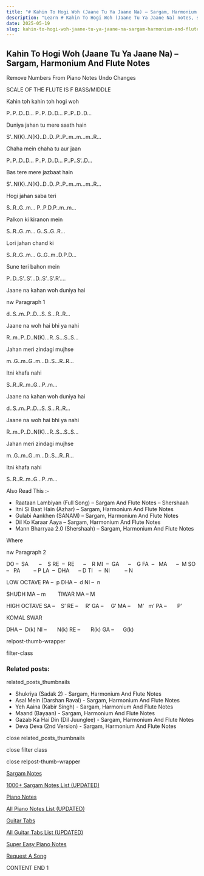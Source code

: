 ```yaml
---
title: "# Kahin To Hogi Woh (Jaane Tu Ya Jaane Na) – Sargam, Harmonium And Flute Notes"
description: "Learn # Kahin To Hogi Woh (Jaane Tu Ya Jaane Na) notes, sargam, harmonium notations and flute notes. Easy step-by-step tutorial for beginners."
date: 2025-05-19
slug: kahin-to-hogi-woh-jaane-tu-ya-jaane-na-sargam-harmonium-and-flute-notes
---
```


## Kahin To Hogi Woh (Jaane Tu Ya Jaane Na) – Sargam, Harmonium And Flute Notes

Remove Numbers From Piano Notes
Undo Changes

SCALE OF THE FLUTE IS F BASS/MIDDLE

Kahin toh kahin toh hogi woh

P..P..D..D… P..P..D..D… P..P..D..D…

Duniya jahan tu mere saath hain

S’..N(K)..N(K)..D..D..P..P..m..m…m..R…

Chaha mein chaha tu aur jaan

P..P..D..D… P..P..D..D… P..P..S’..D…

Bas tere mere jazbaat hain

S’..N(K)..N(K)..D..D..P..P..m..m…m..R…

Hogi jahan saba teri

S..R..G..m… P..P.D.P..m..m…

Palkon ki kiranon mein

S..R..G..m… G..S..G..R…

Lori jahan chand ki

S..R..G..m… G..G..m..D.P.D…

Sune teri bahon mein

P..D..S’..S’…D..S’..S’.R’….

Jaane na kahan woh duniya hai

nw Paragraph 1

d..S..m..P..D…S..S…R..R…

Jaane na woh hai bhi ya nahi

R..m..P..D..N(K)…R..S…S..S…

Jahan meri zindagi mujhse

m..G..m..G..m…D..S…R..R…

Itni khafa nahi

S..R..R..m..G…P..m…

Jaane na kahan woh duniya hai

d..S..m..P..D…S..S…R..R…

Jaane na woh hai bhi ya nahi

R..m..P..D..N(K)…R..S…S..S…

Jahan meri zindagi mujhse

m..G..m..G..m…D..S…R..R…

Itni khafa nahi

S..R..R..m..G…P..m…

Also Read This :-

* Raataan Lambiyan (Full Song) – Sargam And Flute Notes – Shershaah
* Itni Si Baat Hain (Azhar) – Sargam, Harmonium And Flute Notes
* Gulabi Aankhen (SANAM) – Sargam, Harmonium And Flute Notes
* Dil Ko Karaar Aaya – Sargam, Harmonium And Flute Notes
* Mann Bharryaa 2.0 (Shershaah) – Sargam, Harmonium And Flute Notes

Where

nw Paragraph 2

DO –  SA       –    S
RE  –  RE      –    R
MI  –  GA      –    G
FA  –   MA      –  M
SO  –   PA         – P
LA  –  DHA      – D
TI    –  NI          – N

LOW OCTAVE
PA –  p
DHA –  d
NI –  n

SHUDH MA – m        TIWAR MA – M

HIGH OCTAVE
SA –    S’
RE –     R’
GA –     G’
MA –     M’   m’
PA –       P’

KOMAL SWAR

DHA –  D(k)
NI –       N(k)
RE –       R(k)
GA –      G(k)

relpost-thumb-wrapper

filter-class

### Related posts:

related_posts_thumbnails

* Shukriya (Sadak 2) - Sargam, Harmonium And Flute Notes
* Asal Mein (Darshan Raval) - Sargam, Harmonium And Flute Notes
* Yeh Aaina (Kabir Singh) - Sargam, Harmonium And Flute Notes
* Maand (Bayaan) - Sargam, Harmonium And Flute Notes
* Gazab Ka Hai Din (Dil Juunglee) - Sargam, Harmonium And Flute Notes
* Deva Deva (2nd Version) - Sargam, Harmonium And Flute Notes

close related_posts_thumbnails

close filter class

close relpost-thumb-wrapper

[Sargam Notes](https://www.notationsworld.com/sargam-notes.html)

[1000+ Sargam Notes List (UPDATED)](https://www.notationsworld.com/all-songs-list-sargam-notes.html)

[Piano Notes](https://www.notationsworld.com/piano-notes.html)

[All Piano Notes List (UPDATED)](https://www.notationsworld.com/all-songs-list-piano-notes.html)

[Guitar Tabs](https://www.notationsworld.com/guitar-tabs.html)

[All Guitar Tabs List (UPDATED)](https://www.notationsworld.com/all-songs-list-guitar-tabs.html)

[Super Easy Piano Notes](https://studywall.in/)

[Request A Song](https://www.notationsworld.com/request-a-song.html)

CONTENT END 1

